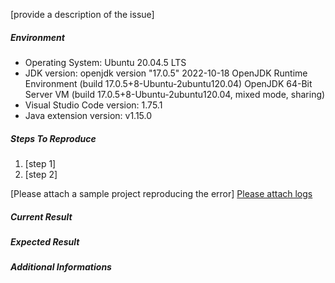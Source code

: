 <!--
 * @Author: flashnames 765719516@qq.com
 * @Date: 2023-02-24 23:10:56
 * @LastEditors: flashnames 765719516@qq.com
 * @LastEditTime: 2023-02-24 23:11:33
 * @FilePath: /GuliMall/product/src/main/resources/test.md
 * @Description: 
 * 
 * Copyright (c) 2023 by ${git_name_email}, All Rights Reserved. 
-->
<!-- 
     IF YOUR ISSUE CONCERNS RUNNING/DEBUGGING JAVA CODE, 
     PLEASE OPEN YOUR TICKET IN https://github.com/microsoft/vscode-java-debug/issues 
-->

[provide a description of the issue]


##### Environment
- Operating System: Ubuntu 20.04.5 LTS
- JDK version: 
        openjdk version "17.0.5" 2022-10-18
        OpenJDK Runtime Environment (build 17.0.5+8-Ubuntu-2ubuntu120.04)
        OpenJDK 64-Bit Server VM (build 17.0.5+8-Ubuntu-2ubuntu120.04, mixed mode, sharing)
- Visual Studio Code version: 1.75.1
- Java extension version: v1.15.0

##### Steps To Reproduce
1. [step 1]
2. [step 2]

[Please attach a sample project reproducing the error]
[Please attach logs](https://github.com/redhat-developer/vscode-java/wiki/Troubleshooting#enable-logging)

##### Current Result

##### Expected Result

##### Additional Informations
